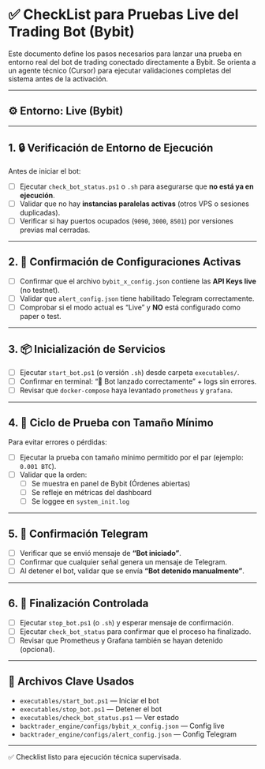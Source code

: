 
# ✅ CheckList para Pruebas Live del Trading Bot (Bybit)

Este documento define los pasos necesarios para lanzar una prueba en entorno real del bot de trading conectado directamente a Bybit. Se orienta a un agente técnico (Cursor) para ejecutar validaciones completas del sistema antes de la activación.

---

## ⚙️ Entorno: Live (Bybit)

---

## 1. 🔒 Verificación de Entorno de Ejecución

Antes de iniciar el bot:

- [ ] Ejecutar `check_bot_status.ps1` o `.sh` para asegurarse que **no está ya en ejecución**.
- [ ] Validar que no hay **instancias paralelas activas** (otros VPS o sesiones duplicadas).
- [ ] Verificar si hay puertos ocupados (`9090`, `3000`, `8501`) por versiones previas mal cerradas.

---

## 2. 🔐 Confirmación de Configuraciones Activas

- [ ] Confirmar que el archivo `bybit_x_config.json` contiene las **API Keys live** (no testnet).
- [ ] Validar que `alert_config.json` tiene habilitado Telegram correctamente.
- [ ] Comprobar si el modo actual es “Live” y **NO** está configurado como paper o test.

---

## 3. 📦 Inicialización de Servicios

- [ ] Ejecutar `start_bot.ps1` (o versión `.sh`) desde carpeta `executables/`.
- [ ] Confirmar en terminal: “🚀 Bot lanzado correctamente” + logs sin errores.
- [ ] Revisar que `docker-compose` haya levantado `prometheus` y `grafana`.

---

## 4. 🧪 Ciclo de Prueba con Tamaño Mínimo

Para evitar errores o pérdidas:

- [ ] Ejecutar la prueba con tamaño mínimo permitido por el par (ejemplo: `0.001 BTC`).
- [ ] Validar que la orden:
    - [ ] Se muestra en panel de Bybit (Órdenes abiertas)
    - [ ] Se refleje en métricas del dashboard
    - [ ] Se loggee en `system_init.log`

---

## 5. 📡 Confirmación Telegram

- [ ] Verificar que se envió mensaje de **“Bot iniciado”**.
- [ ] Confirmar que cualquier señal genera un mensaje de Telegram.
- [ ] Al detener el bot, validar que se envía **“Bot detenido manualmente”**.

---

## 6. 🛑 Finalización Controlada

- [ ] Ejecutar `stop_bot.ps1` (o `.sh`) y esperar mensaje de confirmación.
- [ ] Ejecutar `check_bot_status` para confirmar que el proceso ha finalizado.
- [ ] Revisar que Prometheus y Grafana también se hayan detenido (opcional).

---

## 📂 Archivos Clave Usados

- `executables/start_bot.ps1` — Iniciar el bot
- `executables/stop_bot.ps1` — Detener el bot
- `executables/check_bot_status.ps1` — Ver estado
- `backtrader_engine/configs/bybit_x_config.json` — Config live
- `backtrader_engine/configs/alert_config.json` — Config Telegram

---

✅ Checklist listo para ejecución técnica supervisada.
